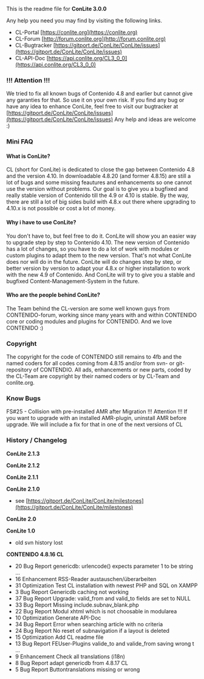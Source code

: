 This is the readme file for **ConLite 3.0.0**

Any help you need you may find by visiting the following links.

* CL-Portal [https://conlite.org](https://conlite.org)
* CL-Forum [http://forum.conlite.org](http://forum.conlite.org)
* CL-Bugtracker [https://gitport.de/ConLite/ConLite/issues](https://gitport.de/ConLite/ConLite/issues)
* CL-API-Doc [https://api.conlite.org/CL3_0_0](https://api.conlite.org/CL3_0_0)

### !!! Attention !!!

We tried to fix all known bugs of Contenido 4.8 and earlier but cannot give any garanties for that. So use
it on your own risk. If you find any bug or have any idea to enhance ConLite, feel free to visit our
bugtracker at [https://gitport.de/ConLite/ConLite/issues](https://gitport.de/ConLite/ConLite/issues)
Any help and ideas are welcome :)

### Mini FAQ

#### What is ConLite?

CL (short for ConLite) is dedicated to close the gap between Contenido 4.8 and the version 4.10.
In downloadable 4.8.20 (and former 4.8.15) are still a lot of bugs and some missing feautures and
enhancements so one cannot use the version without problems. Our goal is to give you a bugfixed and
really stable version of Contenido till the 4.9 or 4.10 is stable. By the way, there are still a lot of big sides
build with 4.8.x out there where upgrading to 4.10.x is not possible or cost a lot of money.

#### Why i have to use ConLite?

You don't have to, but feel free to do it. ConLite will show you an easier way to upgrade step by step to Contenido
4.10. The new version of Contenido has a lot of changes, so you have to do a lot of work
with modules or custom plugins to adapt them to the new version. That's not what ConLite does nor will
do in the future. ConLite will do changes step by step, or better version by version to adapt your
4.8.x or higher installation to work with the new 4.9 of Contenido. And ConLite will try to give you a
stable and bugfixed Content-Management-System in the future.

#### Who are the people behind ConLite?

The Team behind the CL-version are some well known guys from CONTENIDO-forum, working since many years with
and within CONTENIDO core or coding modules and plugins for CONTENIDO.
And we love CONTENIDO :)


### Copyright

The copyright for the code of CONTENIDO still remains to 4fb and the named coders for all codes coming
from 4.8.15 and/or from svn- or git-repository of CONTENDIO.
All ads, enhancements or new parts, coded by the CL-Team are copyright by their named coders or
by CL-Team and conlite.org.


### Know Bugs
FS#25 - Collision with pre-installed AMR after Migration
!!! Attention !!!
If you want to upgrade with an installed AMR-plugin, uninstall AMR before upgrade.
We will include a fix for that in one of the next versions of CL

### History / Changelog
**ConLite 2.1.3**

**ConLite 2.1.2**

**ConLite 2.1.1**

**ConLite 2.1.0**
* see [https://gitport.de/ConLite/ConLite/milestones](https://gitport.de/ConLite/ConLite/milestones)

**ConLite 2.0**

**ConLite 1.0**
* old svn history lost

**CONTENIDO 4.8.16 CL**
*    20  Bug Report      genericdb: urlencode() expects parameter 1 to be string ...
*    16  Enhancement     RSS-Reader austauschen/überarbeiten
*    31  Optimization    Test CL installation with newest PHP and SQL on XAMPP
*    3   Bug Report      Genericdb caching not working
*    37  Bug Report      Upgrade: valid_from and valid_to fields are set to NULL
*    33  Bug Report      Missing include.subnav_blank.php
*    22  Bug Report      Modul xhtml which is not choosable in modularea
*    10  Optimization    Generate API-Doc
*    34  Bug Report      Error when searching article with no criteria
*    24  Bug Report      No reset of subnavigation if a layout is deleted
*    15  Optimization    Add CL readme file
*    13  Bug Report      FEUser-Plugins valide_to and valide_from saving wrong t ...
*    9  	Enhancement     Check all translations (i18n)
*    8  	Bug Report      adapt genericdb from 4.8.17 CL
*    5  	Bug Report      Buttontranslations missing or wrong
